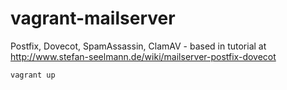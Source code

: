 vagrant-mailserver
==================

Postfix, Dovecot, SpamAssassin, ClamAV - based in tutorial at http://www.stefan-seelmann.de/wiki/mailserver-postfix-dovecot

```
vagrant up
```

